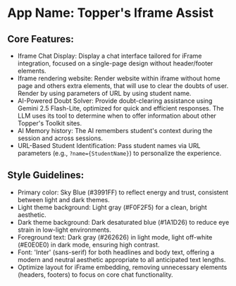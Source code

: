 # **App Name**: Topper's Iframe Assist

## Core Features:

- Iframe Chat Display: Display a chat interface tailored for iFrame integration, focused on a single-page design without header/footer elements.
- Iframe rendering website: Render website within iframe without home page and others extra elements, that will use to clear the doubts of user. Render by using parameters of URL by using student name.
- AI-Powered Doubt Solver: Provide doubt-clearing assistance using Gemini 2.5 Flash-Lite, optimized for quick and efficient responses. The LLM uses its tool to determine when to offer information about other Topper's Toolkit sites.
- AI Memory history: The AI remembers student's context during the session and across sessions.
- URL-Based Student Identification: Pass student names via URL parameters (e.g., `?name={StudentName}`) to personalize the experience.

## Style Guidelines:

- Primary color: Sky Blue (#3991FF) to reflect energy and trust, consistent between light and dark themes.
- Light theme background: Light gray (#F0F2F5) for a clean, bright aesthetic.
- Dark theme background: Dark desaturated blue (#1A1D26) to reduce eye strain in low-light environments.
- Foreground text: Dark gray (#262626) in light mode, light off-white (#E0E0E0) in dark mode, ensuring high contrast.
- Font: 'Inter' (sans-serif) for both headlines and body text, offering a modern and neutral aesthetic appropriate to all anticipated text lengths. 
- Optimize layout for iFrame embedding, removing unnecessary elements (headers, footers) to focus on core chat functionality.